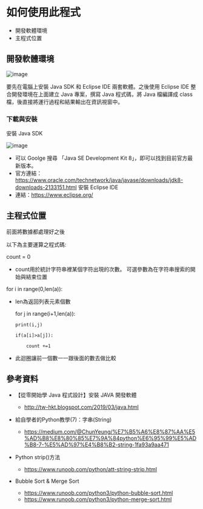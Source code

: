 # 如何使用此程式

- 開發軟體環境
- 主程式位置

## 開發軟體環境

![image](https://i.imgur.com/5MPeamM.png)

  要先在電腦上安裝 Java SDK 和 Eclipse IDE 兩套軟體。之後使用 Eclipse IDE 整合開發環境在上面建立 Java 專案，撰寫 Java 程式碼，將 Java 檔編譯成 class 檔，後直接將運行過程和結果輸出在資訊視窗中。

### 下載與安裝
安裝 Java SDK

![image](https://i.imgur.com/FwQDKpO.jpg)
  - 可以 Goolge 搜尋 「Java SE Development Kit 8」，即可以找到目前官方最新版本。
  - 官方連結：https://www.oracle.com/technetwork/java/javase/downloads/jdk8-downloads-2133151.html
安裝 Eclipse IDE
  - 連結：https://www.eclipse.org/
  
## 主程式位置

前面將數據都處理好之後

以下為主要運算之程式碼:

count = 0

  - count用於統計字符串裡某個字符出現的次數。 可選參數為在字符串搜索的開始與結束位置

for i in range(0,len(a)):

  - len為返回列表元素個數

    for j in range(i+1,len(a)):
    
        print(i,j)
        
        if(a[i]>a[j]):
        
            count +=1
            
  - 此迴圈讓前一個數一一跟後面的數去做比較

## 參考資料


- 【從零開始學 Java 程式設計】安裝 JAVA 開發軟體
  - http://tw-hkt.blogspot.com/2019/03/java.html
  
- 給自學者的Python教學(7)：字串(String)
  - https://medium.com/@ChunYeung/%E7%B5%A6%E8%87%AA%E5%AD%B8%E8%80%85%E7%9A%84python%E6%95%99%E5%AD%B8-7-%E5%AD%97%E4%B8%B2-string-1fa93a9aa471

- Python strip()方法
  - https://www.runoob.com/python/att-string-strip.html
  
- Bubble Sort & Merge Sort
  - https://www.runoob.com/python3/python-bubble-sort.html
  - https://www.runoob.com/python3/python-merge-sort.html
